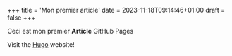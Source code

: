 +++
title = 'Mon premier article'
date = 2023-11-18T09:14:46+01:00
draft = false
+++


Ceci est mon premier **Article** GitHub Pages

Visit the [Hugo](https://gohugo.io) website!
